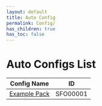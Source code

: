 ```yaml
---
layout: default
title: Auto Config
permalink: Config/
has_children: true
has_toc: false
---
```

# Auto Configs List

| Config Name | ID |
|------|:--------:|
| [Example Pack](SFO00001/) | SFO00001 |

